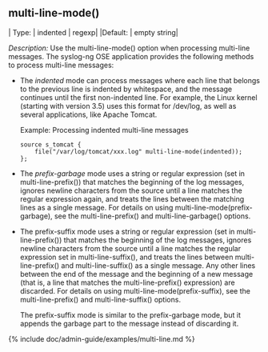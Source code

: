 ## multi-line-mode()

| Type:  |  indented \| regexp|
|Default: |  empty string|

*Description:* Use the multi-line-mode() option when processing
multi-line messages. The syslog-ng OSE application provides the
following methods to process multi-line messages:

- The *indented* mode can process messages where each line that
    belongs to the previous line is indented by whitespace, and the
    message continues until the first non-indented line. For example,
    the Linux kernel (starting with version 3.5) uses this format for
    /dev/log, as well as several applications, like Apache Tomcat.

    Example: Processing indented multi-line messages

    ```config
    source s_tomcat {
        file("/var/log/tomcat/xxx.log" multi-line-mode(indented));
    };
    ```

- The *prefix-garbage* mode uses a string or regular expression (set
    in multi-line-prefix()) that matches the beginning of the log
    messages, ignores newline characters from the source until a line
    matches the regular expression again, and treats the lines between
    the matching lines as a single message. For details on using
    multi-line-mode(prefix-garbage), see the multi-line-prefix() and
    multi-line-garbage() options.

- The prefix-suffix mode uses a string or regular expression (set in
    multi-line-prefix()) that matches the beginning of the log messages,
    ignores newline characters from the source until a line matches the
    regular expression set in multi-line-suffix(), and treats the lines
    between multi-line-prefix() and multi-line-suffix() as a single
    message. Any other lines between the end of the message and the
    beginning of a new message (that is, a line that matches the
    multi-line-prefix() expression) are discarded. For details on using
    multi-line-mode(prefix-suffix), see the multi-line-prefix() and
    multi-line-suffix() options.

    The prefix-suffix mode is similar to the prefix-garbage mode, but it
    appends the garbage part to the message instead of discarding it.

{% include doc/admin-guide/examples/multi-line.md %}
